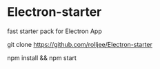 # Electron-starter
fast starter pack for Electron App

git clone https://github.com/rolljee/Electron-starter

npm install && npm start